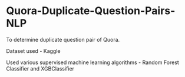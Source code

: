 # Quora-Duplicate-Question-Pairs-NLP
To determine duplicate question pair of Quora. 

Dataset used - Kaggle

Used various supervised machine learning algorithms - Random Forest Classifier and XGBClassifier
